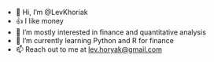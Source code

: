 - 👋 Hi, I’m @LevKhoriak
- 👍 I like money
- 👀 I’m mostly interested in finance and quantitative analysis
- 🌱 I’m currently learning Python and R for finance
- 📫 Reach out to me at lev.horyak@gmail.com

<!---
LevKhoryak/LevKhoryak is a ✨ special ✨ repository because its `README.md` (this file) appears on your GitHub profile.
You can click the Preview link to take a look at your changes.
--->
